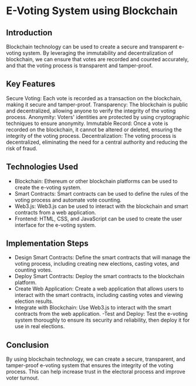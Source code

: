 # E-Voting System using Blockchain
## Introduction
Blockchain technology can be used to create a secure and transparent e-voting system. By leveraging the immutability and decentralization of blockchain, we can ensure that votes are recorded and counted accurately, and that the voting process is transparent and tamper-proof.

## Key Features
Secure Voting: Each vote is recorded as a transaction on the blockchain, making it secure and tamper-proof.
Transparency: The blockchain is public and decentralized, allowing anyone to verify the integrity of the voting process.
Anonymity: Voters' identities are protected by using cryptographic techniques to ensure anonymity.
Immutable Record: Once a vote is recorded on the blockchain, it cannot be altered or deleted, ensuring the integrity of the voting process.
Decentralization: The voting process is decentralized, eliminating the need for a central authority and reducing the risk of fraud.
## Technologies Used
- Blockchain: Ethereum or other blockchain platforms can be used to create the e-voting system.
- Smart Contracts: Smart contracts can be used to define the rules of the voting process and automate vote counting.
- Web3.js: Web3.js can be used to interact with the blockchain and smart contracts from a web application.
- Frontend: HTML, CSS, and JavaScript can be used to create the user interface for the e-voting system.
## Implementation Steps
- Design Smart Contracts: Define the smart contracts that will manage the voting process, including creating new elections, casting votes, and counting votes.
- Deploy Smart Contracts: Deploy the smart contracts to the blockchain platform.
- Create Web Application: Create a web application that allows users to interact with the smart contracts, including casting votes and viewing election results.
- Integrate with Blockchain: Use Web3.js to interact with the smart contracts from the web application.
-Test and Deploy: Test the e-voting system thoroughly to ensure its security and reliability, then deploy it for use in real elections.
## Conclusion
By using blockchain technology, we can create a secure, transparent, and tamper-proof e-voting system that ensures the integrity of the voting process. This can help increase trust in the electoral process and improve voter turnout.
